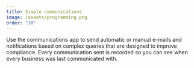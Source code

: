 ```yaml
---
title: Simple communications
image: /assets/programming.png
order: "30"
---
```

Use the communications app to send automatic or manual e-mails and notifications based on complex queries that are designed to improve compliance. Every communication sent is recorded so you can see when every business was last communicated with.